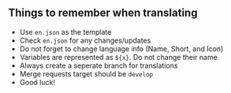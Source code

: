 ## Things to remember when translating
- Use `en.json` as the template
- Check `en.json` for any changes/updates
- Do not forget to change language info (Name, Short, and Icon)
- Variables are represented as `${x}`. Do not change their name
- Always create a seperate branch for translations
- Merge requests target should be `develop`
- Good luck!
